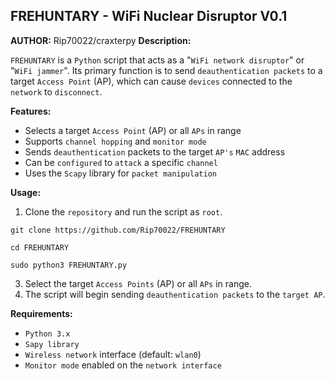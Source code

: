 ## FREHUNTARY - WiFi Nuclear Disruptor V0.1
**AUTHOR:**
Rip70022/craxterpy
**Description:**

`FREHUNTARY` is a `Python` script that acts as a "`WiFi network disruptor`" or "`WiFi jammer`". Its primary function is to send `deauthentication packets` to a target `Access Point` (AP), which can cause `devices` connected to the `network` to `disconnect`.

**Features:**

* Selects a target `Access Point` (AP) or all `APs` in range
* Supports `channel hopping` and `monitor mode`
* Sends `deauthentication` packets to the target `AP's` `MAC` address
* Can be `configured` to `attack` a specific `channel`
* Uses the `Scapy` library for `packet manipulation`

**Usage:**

1. Clone the `repository` and run the script as `root`.
```
git clone https://github.com/Rip70022/FREHUNTARY
```
```
cd FREHUNTARY
```
```
sudo python3 FREHUNTARY.py
```
3. Select the target `Access Points` (AP) or all `APs` in range.
4. The script will begin sending `deauthentication packets` to the `target AP`.

**Requirements:**

* `Python 3.x`
* `Sapy library`
* `Wireless network` interface (default: `wlan0`)
* `Monitor mode` enabled on the `network interface`
